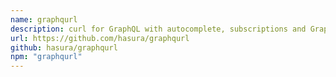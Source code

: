 ```yaml
---
name: graphqurl
description: curl for GraphQL with autocomplete, subscriptions and GraphiQL. Also a dead-simple universal javascript GraphQL client.
url: https://github.com/hasura/graphqurl
github: hasura/graphqurl
npm: "graphqurl"
---
```

